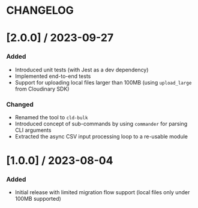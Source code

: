# CHANGELOG

[2.0.0] / 2023-09-27
====================

### Added
- Introduced unit tests (with Jest as a dev dependency)
- Implemented end-to-end tests
- Support for uploading local files larger than 100MB (using `upload_large` from Cloudinary SDK)

### Changed
- Renamed the tool to `cld-bulk`
- Introduced concept of sub-commands by using `commander` for parsing CLI arguments
- Extracted the async CSV input processing loop to a re-usable module


[1.0.0] / 2023-08-04
====================

### Added
- Initial release with limited migration flow support (local files only under 100MB supported)
